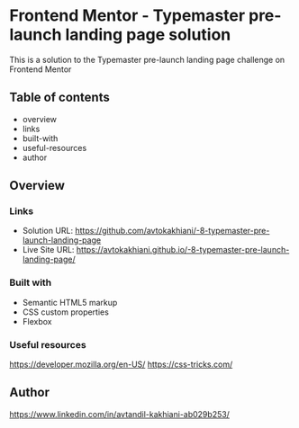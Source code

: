 # Frontend Mentor - Typemaster pre-launch landing page solution

This is a solution to the Typemaster pre-launch landing page challenge on Frontend Mentor

## Table of contents

- overview
- links
- built-with
- useful-resources
- author


## Overview


### Links

- Solution URL: https://github.com/avtokakhiani/-8-typemaster-pre-launch-landing-page
- Live Site URL: https://avtokakhiani.github.io/-8-typemaster-pre-launch-landing-page/


### Built with

- Semantic HTML5 markup
- CSS custom properties
- Flexbox


### Useful resources

  https://developer.mozilla.org/en-US/
  https://css-tricks.com/

## Author

https://www.linkedin.com/in/avtandil-kakhiani-ab029b253/

